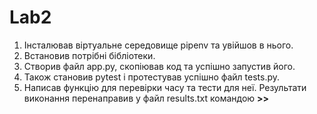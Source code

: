 # Lab2

1. Інсталював віртуальне середовище pipenv та увійшов в нього.
1. Встановив потрібні бібліотеки.
1. Створив файл app.py, скопіював код та успішно запустив його.
1. Також становив pytest і протестував успішно файл tests.py.
1. Написав функцію для перевірки часу та тести для неї.
Результати виконання перенаправив у файл results.txt командою **>>**
